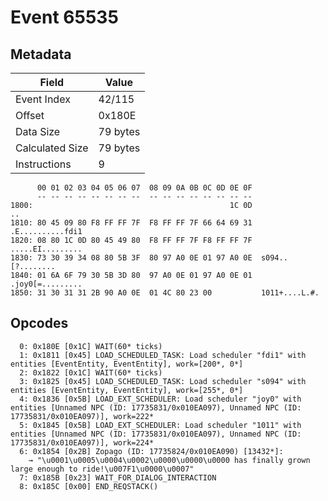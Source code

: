 # Event 65535

## Metadata

| Field           | Value    |
|-----------------|----------|
| Event Index     | 42/115   |
| Offset          | 0x180E   |
| Data Size       | 79 bytes |
| Calculated Size | 79 bytes |
| Instructions    | 9        |

```
      00 01 02 03 04 05 06 07  08 09 0A 0B 0C 0D 0E 0F
      -- -- -- -- -- -- -- --  -- -- -- -- -- -- -- --
1800:                                            1C 0D                ..
1810: 80 45 09 80 F8 FF FF 7F  F8 FF FF 7F 66 64 69 31  .E..........fdi1
1820: 08 80 1C 0D 80 45 49 80  F8 FF FF 7F F8 FF FF 7F  .....EI.........
1830: 73 30 39 34 08 80 5B 3F  80 97 A0 0E 01 97 A0 0E  s094..[?........
1840: 01 6A 6F 79 30 5B 3D 80  97 A0 0E 01 97 A0 0E 01  .joy0[=.........
1850: 31 30 31 31 2B 90 A0 0E  01 4C 80 23 00           1011+....L.#.   
```

## Opcodes

```
  0: 0x180E [0x1C] WAIT(60* ticks)
  1: 0x1811 [0x45] LOAD_SCHEDULED_TASK: Load scheduler "fdi1" with entities [EventEntity, EventEntity], work=[200*, 0*]
  2: 0x1822 [0x1C] WAIT(60* ticks)
  3: 0x1825 [0x45] LOAD_SCHEDULED_TASK: Load scheduler "s094" with entities [EventEntity, EventEntity], work=[255*, 0*]
  4: 0x1836 [0x5B] LOAD_EXT_SCHEDULER: Load scheduler "joy0" with entities [Unnamed NPC (ID: 17735831/0x010EA097), Unnamed NPC (ID: 17735831/0x010EA097)], work=222*
  5: 0x1845 [0x5B] LOAD_EXT_SCHEDULER: Load scheduler "1011" with entities [Unnamed NPC (ID: 17735831/0x010EA097), Unnamed NPC (ID: 17735831/0x010EA097)], work=224*
  6: 0x1854 [0x2B] Zopago (ID: 17735824/0x010EA090) [13432*]:
    → "\u0001\u0005\u0004\u0002\u0000\u0000\u0000 has finally grown large enough to ride!\u007F1\u0000\u0007"
  7: 0x185B [0x23] WAIT_FOR_DIALOG_INTERACTION
  8: 0x185C [0x00] END_REQSTACK()
```
